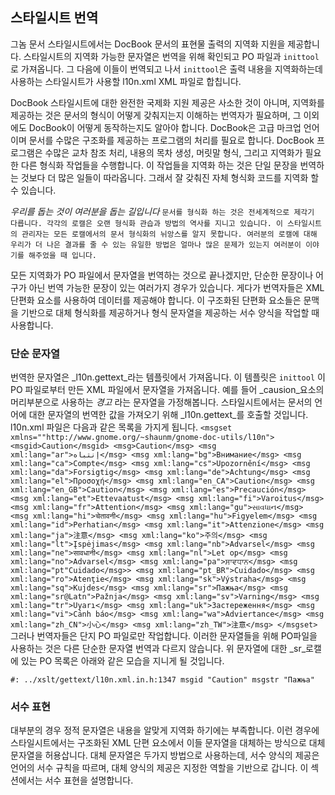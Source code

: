 ## 스타일시트 번역 ##
그놈 문서 스타일시트에서는 DocBook 문서의 표현물 출력의 지역화 지원을 제공합니다. 스타일시트의 지역화 가능한 문자열은 번역을 위해 확인되고 PO 파일과 `inittool` 로 가져옵니다. 그 다음에 이들이 번역되고 나서 `inittool`은 출력 내용을 지역화하는데 사용하는 스타일시트가 사용할 l10n.xml XML 파일로 합칩니다.

DocBook 스타일시트에 대한 완전한 국제화 지원 제공은 사소한 것이 아니며, 지역화를 제공하는 것은 문서의 형식이 어떻게 갖춰지는지 이해하는 번역자가 필요하며, 그 이외에도 DocBook이 어떻게 동작하는지도 알아야 합니다. DocBook은 고급 마크업 언어이며 문서를 수많은 구조화를 제공하는 프로그램의 처리를 필요로 합니다. DocBook 프로그램은 수많은 교차 참조 처리, 내용의 목차 생성, 머릿말 형식, 그리고 지역화가 필요한 다른 형식화 작업들을 수행합니다. 이 작업들을 지역화 하는 것은 단일 문장을 번역하는 것보다 더 많은 일들이 따라옵니다. 그래서 잘 갖춰진 자체 형식화 코드를 지역화 할 수 있습니다.


*우리를 돕는 것이 여러분을 돕는 길입니다*
`
문서를 형식화 하는 것은 전세계적으로 제각기 다릅니다. 각각의 로캘은 오랜 형식화 관습과 방법의 역사를 지니고 있습니다. 이 스타일시트의 관리자는 모든 로캘에서의 문서 형식화의 뉘앙스를 알지 못합니다. 여러분의 로캘에 대해 우리가 더 나은 결과를 줄 수 있는 유일한 방법은 얼마나 많은 문제가 있는지 여러분이 이야기를 해주었을 때 입니다.
`

모든 지역화가 PO 파일에서 문자열을 번역하는 것으로 끝나겠지만, 단순한 문장이나 어구가 아닌 번역 가능한 문장이 있는 여러가지 경우가 있습니다. 게다가 번역자들은 XML 단편화 요소를 사용하여 데이터를 제공해야 합니다. 이 구조화된 단편화 요소들은 문맥을 기반으로 대체 형식화를 제공하거나 형식 문자열을 제공하는  서수 양식을 작업할 때 사용합니다.

### 단순 문자열 ###
번역한 문자열은 _l10n.gettext_라는 템플릿에서 가져옵니다. 이 템플릿은 `inittool` 이 PO 파일로부터 만든 XML 파일에서 문자열을 가져옵니다. 예를 들어 _causion_요소의 머리부분으로 사용하는 *경고* 라는 문자열을 가정해봅니다. 스타일시트에서는 문서의 언어에 대한 문자열의 번역한 값을 가져오기 위해 _l10n.gettext_를 호출할 것입니다. l10n.xml 파일은 다음과 같은 목록을 가지게 됩니다.
`<msgset xmlns=""http://www.gnome.org/~shaunm/gnome-doc-utils/l10n">
  <msgid>Caution</msgid>
  <msg>Caution</msg>
  <msg xml:lang="ar">إنتباه</msg>
  <msg xml:lang="bg">Внимание</msg>
  <msg xml:lang="ca">Compte</msg>
  <msg xml:lang="cs">Upozornění</msg>
  <msg xml:lang="da">Forsigtig</msg>
  <msg xml:lang="de">Achtung</msg>
  <msg xml:lang="el">Προσοχή</msg>
  <msg xml:lang="en_CA">Caution</msg>
  <msg xml:lang="en_GB">Caution</msg>
  <msg xml:lang="es">Precaución</msg>
  <msg xml:lang="et">Ettevaatust</msg>
  <msg xml:lang="fi">Varoitus</msg>
  <msg xml:lang="fr">Attention</msg>
  <msg xml:lang="gu">સાવધાન</msg>
  <msg xml:lang="hi">चेतावनी</msg>
  <msg xml:lang="hu">Figyelem</msg>
  <msg xml:lang="id">Perhatian</msg>
  <msg xml:lang="it">Attenzione</msg>
  <msg xml:lang="ja">注意</msg>
  <msg xml:lang="ko">주의</msg>
  <msg xml:lang="lt">Įspėjimas</msg>
  <msg xml:lang="nb">Advarsel</msg>
  <msg xml:lang="ne">सावधानी</msg>
  <msg xml:lang="nl">Let op</msg>
  <msg xml:lang="no">Advarsel</msg>
  <msg xml:lang="pa">ਸਾਵਧਾਨ</msg>
  <msg xml:lang="pt"Cuidado</msg>>
  <msg xml:lang="pt_BR">Cuidado</msg>
  <msg xml:lang="ro">Atenţie</msg>
  <msg xml:lang="sk">Výstraha</msg>
  <msg xml:lang="sq">Kujdes</msg>
  <msg xml:lang="sr">Пажња</msg>
  <msg xml:lang="sr@Latn">Pažnja</msg>
  <msg xml:lang="sv">Varning</msg>
  <msg xml:lang="tr">Uyarı</msg>
  <msg xml:lang="uk">Застереження</msg>
  <msg xml:lang="vi">Cảnh báo</msg>
  <msg xml:lang="wa">Adviertance</msg>
  <msg xml:lang="zh_CN">小心</msg>
  <msg xml:lang="zh_TW">注意</msg>
</msgset>
`
그러나 번역자들은 단지 PO 파일로만 작업합니다. 이러한 문자열들을 위해 PO파일을 사용하는 것은 다른 단순한 문자열 번역과 다르지 않습니다. 위 문자열에 대한 _sr_로캘에 있는 PO 목록은 아래와 같은 모습을 지니게 될 것입니다.

`#: ../xslt/gettext/l10n.xml.in.h:1347
msgid "Caution"
msgstr "Пажња"
`
### 서수 표현 ###
대부분의 경우 정적 문자열은 내용을 알맞게 지역화 하기에는 부족합니다. 이런 경우에 스타일시트에서는 구조화된 XML 단편 요소에서 이들 문자열을 대체하는 방식으로 대체 문자열을 허용삽니다. 대체 문자열은 두가지 방법으로 사용하는데, 서수 양식의 제공은 언어의 서수 규칙을 따르며, 대체 양식의 제공은 지정한 역할을 기반으로 갑니다. 이 섹션에서는 서수 표현을 설명합니다.
